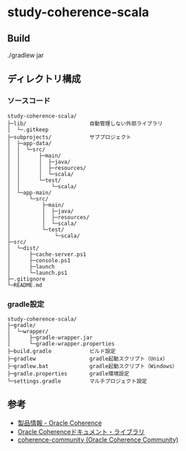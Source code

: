 study-coherence-scala
=====================

Build
-----

./gradlew jar


ディレクトリ構成
----------------

### ソースコード

    study-coherence-scala/
    ├─lib/                    自動管理しない外部ライブラリ
    │  └─.gitkeep
    ├─subprojects/            サブプロジェクト
    │  ├─app-data/
    │  │  └─src/
    │  │      ├─main/
    │  │      │  ├─java/
    │  │      │  ├─resources/
    │  │      │  └─scala/
    │  │      └─test/
    │  │          └─scala/
    │  └─app-main/
    │      └─src/
    │          ├─main/
    │          │  ├─java/
    │          │  ├─resources/
    │          │  └─scala/
    │          └─test/
    │              └─scala/
    ├─src/
    │  └─dist/
    │      ├─cache-server.ps1
    │      ├─console.ps1
    │      ├─launch
    │      └─launch.ps1
    ├─.gitignore
    └─README.md


### gradle設定

    study-coherence-scala/
    ├─gradle/
    │  └─wrapper/
    │      ├─gradle-wrapper.jar
    │      └─gradle-wrapper.properties
    ├─build.gradle            ビルド設定
    ├─gradlew                 gradle起動スクリプト（Unix）
    ├─gradlew.bat             gradle起動スクリプト（Windows）
    ├─gradle.properties       gradle環境設定
    └─settings.gradle         マルチプロジェクト設定


参考
----

* [製品情報 - Oracle Coherence](http://www.oracle.com/technetwork/jp/middleware/coherence/overview/index.html)
* [Oracle Coherenceドキュメント・ライブラリ](http://docs.oracle.com/cd/E26853_01/index.htm)
* [coherence-community (Oracle Coherence Community)](https://github.com/coherence-community/)

<!-- vim: set ts=4 sw=4 et: -->
